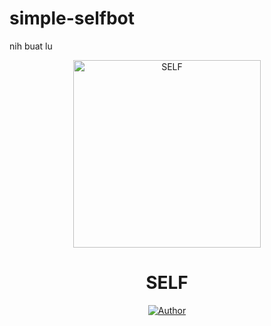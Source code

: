 # simple-selfbot
nih buat lu 
<div align="center">
<img src="https://i.ibb.co/qCHNd0j/36fa310d84b9844bbea4eaf9d6462eed5d6127c6.jpg" alt="SELF" width="300" />

# SELF

>
>
>
</div>
<p align="center">
  <a href="https://github.com/hazn-ini-bre"><img title="Author" src="https://img.shields.io/badge/Author-hazn-ini-bre-red.svg?style=for-the-badge&logo=github" /></a>
</p>
